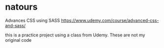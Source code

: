 # natours

Advances CSS using SASS
https://www.udemy.com/course/advanced-css-and-sass/

this is a practice project using a class from Udemy. These are not my original code
